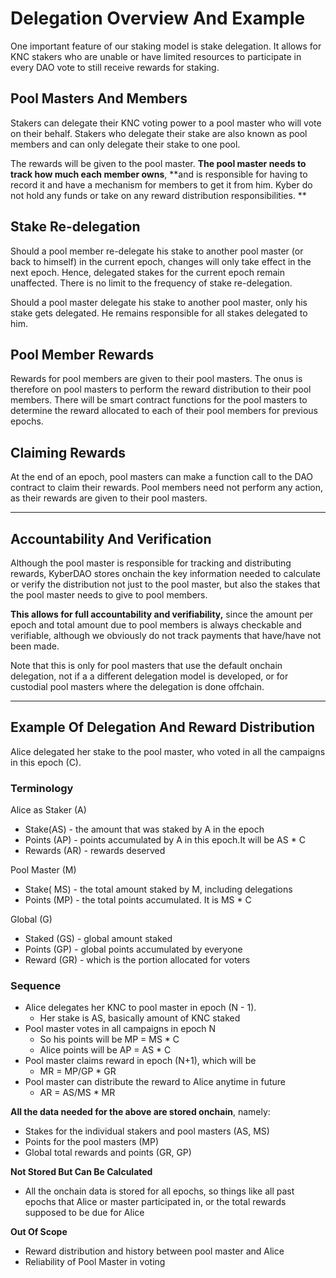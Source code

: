 # Delegation Overview And Example

One important feature of our staking model is stake delegation. It allows for KNC stakers who are unable or have limited resources to participate in every DAO vote to still receive rewards for staking.

## Pool Masters And Members
Stakers can delegate their KNC voting power to a pool master who will vote on their behalf. Stakers who delegate their stake are also known as pool members and can only delegate their stake to one pool. 

The rewards will be given to the pool master. **The pool master needs to track how much each member owns**, **and is responsible for having to record it and have a mechanism for members to get it from him. Kyber do not hold any funds or take on any reward distribution responsibilities. **

## Stake Re-delegation

Should a pool member re-delegate his stake to another pool master (or back to himself) in the current epoch, changes will only take effect in the next epoch. Hence, delegated stakes for the current epoch remain unaffected. There is no limit to the frequency of stake re-delegation. 

Should a pool master delegate his stake to another pool master, only his stake gets delegated. He remains responsible for all stakes delegated to him.

## Pool Member Rewards

Rewards for pool members are given to their pool masters. The onus is therefore on pool masters to perform the reward distribution to their pool members. There will be smart contract functions for the pool masters to determine the reward allocated to each of their pool members for previous epochs. 

## Claiming Rewards

At the end of an epoch, pool masters can make a function call to the DAO contract to claim their rewards. Pool members need not perform any action, as their rewards are given to their pool masters.

---

## Accountability And Verification

Although the pool master is responsible for tracking and distributing rewards, KyberDAO stores onchain the key information needed to calculate or verify the distribution not just to the pool master, but also the stakes that the pool master needs to give to pool members.

**This allows for full accountability and verifiability,** since the amount per epoch and total amount due to pool members is always checkable and verifiable, although we obviously do not track payments that have/have not been made.

Note that this is only for pool masters that use the default onchain delegation, not if a a different delegation model is developed, or for custodial pool masters where the delegation is done offchain. 

---

## Example Of Delegation And Reward Distribution

Alice delegated her stake to the pool master, who voted in all the campaigns in this epoch (C). 


### Terminology

Alice as Staker (A)



*   Stake(AS) - the amount that was staked by A in the epoch 
*   Points (AP) - points accumulated by A in this epoch.It will be AS * C
*   Rewards (AR) - rewards deserved 

Pool Master (M)



*   Stake( MS) - the total amount staked by M, including delegations
*   Points (MP) - the total points accumulated. It is MS * C

Global (G)



*   Staked (GS) - global amount staked
*   Points (GP) - global points accumulated by everyone 
*   Reward (GR) - which is the portion allocated for voters 


### Sequence 
*   Alice delegates her KNC to pool master in epoch (N - 1). 
    *   Her stake is AS, basically amount of KNC staked
*   Pool master votes in all campaigns in epoch N 
    *   So his points will be MP = MS * C
    *   Alice points will be AP = AS * C
*   Pool master claims reward in epoch (N+1), which will be 
    *   MR = MP/GP * GR
*   Pool master can distribute the reward to Alice anytime in future
    *   AR = AS/MS * MR

**All the data needed for the above are stored onchain**, namely:
*   Stakes for the individual stakers and pool masters (AS, MS)
*   Points for the pool masters  (MP)
*   Global total rewards and points (GR, GP)

**Not Stored But Can Be Calculated**

*   All the onchain data is stored for all epochs, so things like all past epochs that Alice or master participated in, or the total rewards supposed to be due for Alice 

**Out Of Scope**

*   Reward distribution and history between pool master and Alice 
*   Reliability of Pool Master in voting



